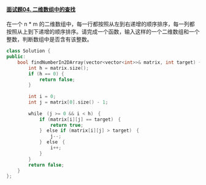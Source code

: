 #### [面试题04. 二维数组中的查找](https://leetcode-cn.com/problems/er-wei-shu-zu-zhong-de-cha-zhao-lcof/)

在一个 n * m 的二维数组中，每一行都按照从左到右递增的顺序排序，每一列都按照从上到下递增的顺序排序。请完成一个函数，输入这样的一个二维数组和一个整数，判断数组中是否含有该整数。

```c++
class Solution {
public:
    bool findNumberIn2DArray(vector<vector<int>>& matrix, int target) {
        int h = matrix.size();
        if (h == 0) {
            return false;
        }
        
        int i = 0;
        int j = matrix[0].size() - 1;
        
        while　(j >= 0 && i < h)　{
            if (matrix[i][j] == target)　{
                return true;
            }　else if (matrix[i][j] > target)　{
                j--;
            }　else　{
                i++;
            }
        }
        return false;
    }
};
```

